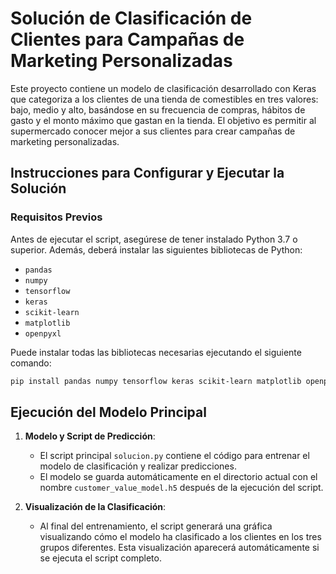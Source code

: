 # Solución de Clasificación de Clientes para Campañas de Marketing Personalizadas

Este proyecto contiene un modelo de clasificación desarrollado con Keras que categoriza a los clientes de una tienda de comestibles en tres valores: bajo, medio y alto, basándose en su frecuencia de compras, hábitos de gasto y el monto máximo que gastan en la tienda. El objetivo es permitir al supermercado conocer mejor a sus clientes para crear campañas de marketing personalizadas.

## Instrucciones para Configurar y Ejecutar la Solución

### Requisitos Previos

Antes de ejecutar el script, asegúrese de tener instalado Python 3.7 o superior. Además, deberá instalar las siguientes bibliotecas de Python:

- `pandas`
- `numpy`
- `tensorflow`
- `keras`
- `scikit-learn`
- `matplotlib`
- `openpyxl`

Puede instalar todas las bibliotecas necesarias ejecutando el siguiente comando:

```bash
pip install pandas numpy tensorflow keras scikit-learn matplotlib openpyxl
```
## Ejecución del Modelo Principal

1. **Modelo y Script de Predicción**:
   - El script principal `solucion.py` contiene el código para entrenar el modelo de clasificación y realizar predicciones.
   - El modelo se guarda automáticamente en el directorio actual con el nombre `customer_value_model.h5` después de la ejecución del script.

2. **Visualización de la Clasificación**:
   - Al final del entrenamiento, el script generará una gráfica visualizando cómo el modelo ha clasificado a los clientes en los tres grupos diferentes. Esta visualización aparecerá automáticamente si se ejecuta el script completo.
